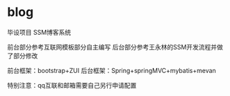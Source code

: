 # blog
毕设项目  SSM博客系统

前台部分参考互联网模板部分自主编写
后台部分参考王永林的SSM开发流程并做了部分修改

前台框架：bootstrap+ZUI
后台框架：Spring+springMVC+mybatis+mevan

特别注意：qq互联和邮箱需要自己另行申请配置
